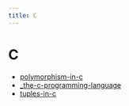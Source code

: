 ```yaml
---
title: C
---
```


# C

- [polymorphism-in-c](polymorphism-in-c.md)
- [\_the-c-programming-language](../../books/the-c-programming-language/_the-c-programming-language.md)
- [tuples-in-c](tuples-in-c.md)
